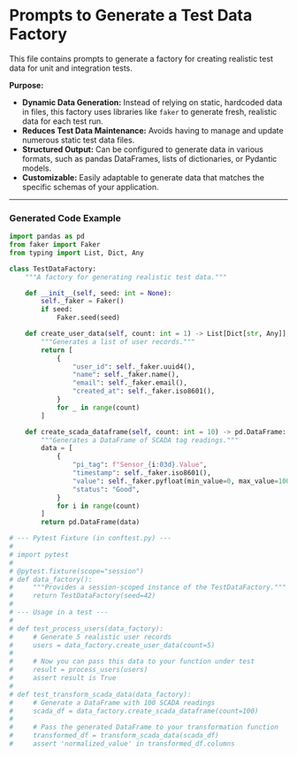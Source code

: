 # Prompts to Generate a Test Data Factory

This file contains prompts to generate a factory for creating realistic test data for unit and integration tests.

**Purpose:**
- **Dynamic Data Generation:** Instead of relying on static, hardcoded data in files, this factory uses libraries like `faker` to generate fresh, realistic data for each test run.
- **Reduces Test Data Maintenance:** Avoids having to manage and update numerous static test data files.
- **Structured Output:** Can be configured to generate data in various formats, such as pandas DataFrames, lists of dictionaries, or Pydantic models.
- **Customizable:** Easily adaptable to generate data that matches the specific schemas of your application.

---

### Generated Code Example

```python
import pandas as pd
from faker import Faker
from typing import List, Dict, Any

class TestDataFactory:
    """A factory for generating realistic test data."""

    def __init__(self, seed: int = None):
        self._faker = Faker()
        if seed:
            Faker.seed(seed)

    def create_user_data(self, count: int = 1) -> List[Dict[str, Any]]:
        """Generates a list of user records."""
        return [
            {
                "user_id": self._faker.uuid4(),
                "name": self._faker.name(),
                "email": self._faker.email(),
                "created_at": self._faker.iso8601(),
            }
            for _ in range(count)
        ]

    def create_scada_dataframe(self, count: int = 10) -> pd.DataFrame:
        """Generates a DataFrame of SCADA tag readings."""
        data = [
            {
                "pi_tag": f"Sensor_{i:03d}.Value",
                "timestamp": self._faker.iso8601(),
                "value": self._faker.pyfloat(min_value=0, max_value=100),
                "status": "Good",
            }
            for i in range(count)
        ]
        return pd.DataFrame(data)

# --- Pytest Fixture (in conftest.py) ---
#
# import pytest
#
# @pytest.fixture(scope="session")
# def data_factory():
#     """Provides a session-scoped instance of the TestDataFactory."""
#     return TestDataFactory(seed=42)
#
# --- Usage in a test ---
#
# def test_process_users(data_factory):
#     # Generate 5 realistic user records
#     users = data_factory.create_user_data(count=5)
#
#     # Now you can pass this data to your function under test
#     result = process_users(users)
#     assert result is True
#
# def test_transform_scada_data(data_factory):
#     # Generate a DataFrame with 100 SCADA readings
#     scada_df = data_factory.create_scada_dataframe(count=100)
#
#     # Pass the generated DataFrame to your transformation function
#     transformed_df = transform_scada_data(scada_df)
#     assert 'normalized_value' in transformed_df.columns

```